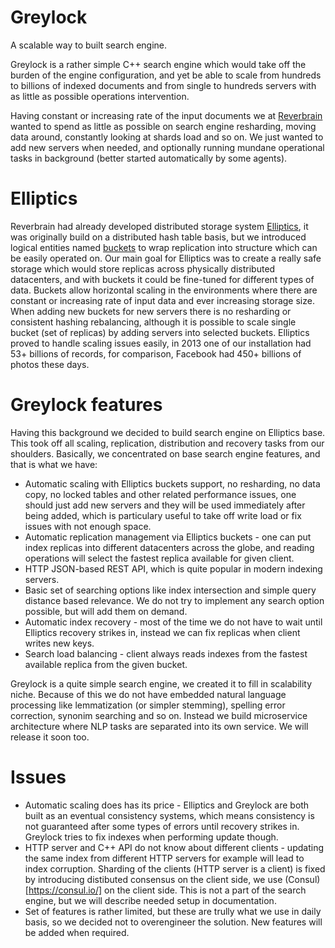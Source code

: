 # Greylock

A scalable way to built search engine.

Greylock is a rather simple C++ search engine which would take off the burden of the engine configuration,
and yet be able to scale from hundreds to billions of indexed documents
and from single to hundreds servers with as little as possible operations intervention.

Having constant or increasing rate of the input documents we at [Reverbrain](http://reverbrain.com/)
wanted to spend as little as possible on search engine resharding, moving data around,
constantly looking at shards load and so on. We just wanted to add new servers
when needed, and optionally running mundane operational tasks in background
(better started automatically by some agents).

# Elliptics
Reverbrain had already developed distributed storage system [Elliptics](http://reverbrain.com/elliptics),
it was originally build on a distributed hash table basis, but we introduced logical entities
named [buckets](http://doc.reverbrain.com/backrunner:backrunner#bucket) to wrap replication
into structure which can be easily operated on.
Our main goal for Elliptics was to create a really safe storage which would store replicas
across physically distributed datacenters, and with buckets it could be fine-tuned for different
types of data. Buckets allow horizontal scaling in the environments where there are constant
or increasing rate of input data and ever increasing storage size. When adding new buckets
for new servers there is no resharding or consistent hashing rebalancing,
although it is possible to scale single bucket (set of replicas) by adding servers into selected buckets.
Elliptics proved to handle scaling issues easily, in 2013 one of our installation had 53+ billions
of records, for comparison, Facebook had 450+ billions of photos these days.

# Greylock features
Having this background we decided to build search engine on Elliptics base.
This took off all scaling, replication, distribution and recovery tasks from our shoulders.
Basically, we concentrated on base search engine features, and that is what we have:
* Automatic scaling with Elliptics buckets support, no resharding, no data copy, no locked tables
and other related performance issues, one should just add new servers and they will be used immediately
after being added, which is particulary useful to take off write load or fix issues with not enough space.
* Automatic replication management via Elliptics buckets - one can put index replicas
into different datacenters across the globe, and reading operations will select the fastest replica
available for given client.
* HTTP JSON-based REST API, which is quite popular in modern indexing servers.
* Basic set of searching options like index intersection and simple query distance based relevance.
We do not try to implement any search option possible, but will add them on demand.
* Automatic index recovery - most of the time we do not have to wait until Elliptics recovery strikes in,
instead we can fix replicas when client writes new keys.
* Search load balancing - client always reads indexes from the fastest available replica
from the given bucket.

Greylock is a quite simple search engine, we created it to fill in scalability niche.
Because of this we do not have embedded natural language processing like lemmatization
(or simpler stemming), spelling error correction, synonim searching and so on.
Instead we build microservice architecture where NLP tasks are separated into its own service.
We will release it soon too.

# Issues
* Automatic scaling does has its price - Elliptics and Greylock are both built as an eventual consistency
systems, which means consistency is not guaranteed after some types of errors until recovery strikes in.
Greylock tries to fix indexes when performing update though.
* HTTP server and C++ API do not know about different clients - updating the same index from different
HTTP servers for example will lead to index corruption. Sharding of the clients (HTTP server is a client)
is fixed by introducing distibuted consensus on the client side, we use (Consul)[https://consul.io/]
on the client side. This is not a part of the search engine, but we will describe needed setup in
documentation.
* Set of features is rather limited, but these are trully what we use in daily basis, so we decided
not to overengineer the solution. New features will be added when required.

